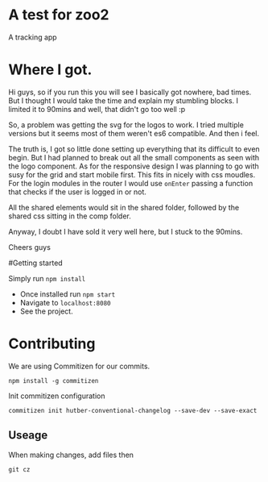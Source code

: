 # A test for zoo2
A tracking app

# Where I got.

Hi guys, so if you run this you will see I basically got nowhere, bad times. But I thought I would take the time and explain my stumbling blocks. I limited it to 90mins and well, that didn't go too well :p

So, a problem was getting the svg for the logos to work. I tried multiple versions but it seems most of them weren't es6 compatible. And then i feel. 

The truth is, I got so little done setting up everything that its difficult to even begin. But I had planned to break out all the small components as seen with the logo component. As for the responsive design I was planning to go with susy for the grid and start mobile first. This fits in nicely with css moudles. For the login modules in the router I would use `onEnter` passing a function that checks if the user is logged in or not. 
    
All the shared elements would sit in the shared folder, followed by the shared css sitting in the comp folder. 

Anyway, I doubt I have sold it very well here, but I stuck to the 90mins.

Cheers guys
  



#Getting started

Simply run `npm install`

* Once installed run `npm start`
* Navigate to `localhost:8080`
* See the project.

# Contributing
We are using Commitizen for our commits.

`npm install -g commitizen`

Init commitizen configuration

`commitizen init hutber-conventional-changelog --save-dev --save-exact`

## Useage

When making changes, add files then

`git cz`
